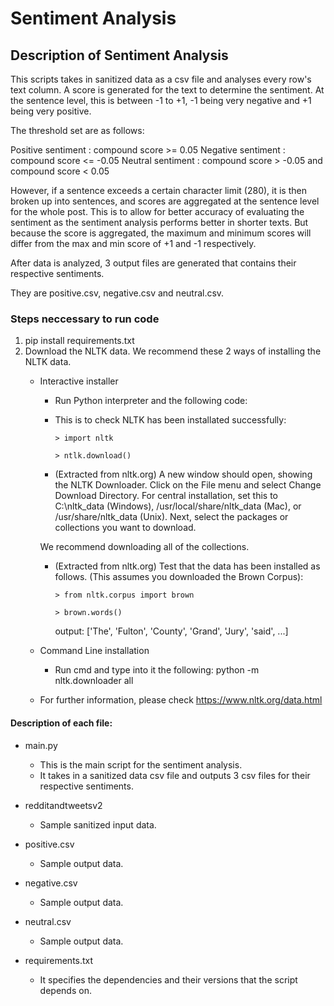 # Sentiment Analysis

## Description of Sentiment Analysis

This scripts takes in sanitized data as a csv file and analyses every row's text column.
A score is generated for the text to determine the sentiment. At the sentence level, this is between -1
to +1, -1 being very negative and +1 being very positive.

The threshold set are as follows:

Positive sentiment	: compound score >= 0.05 
Negative sentiment	: compound score <= -0.05
Neutral sentiment	: compound score > -0.05 and compound score < 0.05 

However, if a sentence exceeds a certain character limit (280), it is then broken up into sentences, and scores
are aggregated at the sentence level for the whole post. This is to allow for better accuracy of evaluating
the sentiment as the sentiment analysis performs better in shorter texts. But because the score is aggregated,
the maximum and minimum scores will differ from the max and min score of +1 and -1 respectively.

After data is analyzed, 3 output files are generated that contains their respective sentiments.

They are positive.csv, negative.csv and neutral.csv.

### Steps neccessary to run code

1) pip install requirements.txt
2) Download the NLTK data. We recommend these 2 ways of installing the NLTK data.
	- Interactive installer
		- Run Python interpreter and the following code:
		- This is to check NLTK has been installated successfully:
			
			``> import nltk``
			
			``> ntlk.download()``
	
		- (Extracted from nltk.org) A new window should open, showing the NLTK Downloader. 
		Click on the File menu and select Change Download Directory. 
		For central installation, set this to C:\nltk_data (Windows), 
		/usr/local/share/nltk_data (Mac), or /usr/share/nltk_data (Unix). 
		Next, select the packages or collections you want to download.

		We recommend downloading all of the collections.

		- (Extracted from nltk.org) Test that the data has been installed as follows. 
		(This assumes you downloaded the Brown Corpus): 
			
			``> from nltk.corpus import brown``
			
			``> brown.words()``

			output: ['The', 'Fulton', 'County', 'Grand', 'Jury', 'said', ...]

	- Command Line installation
		- Run cmd and type into it the following: python -m nltk.downloader all

	- For further information, please check https://www.nltk.org/data.html 

#### Description of each file:

- main.py

	- This is the main script for the sentiment analysis.
	- It takes in a sanitized data csv file and outputs 3 csv files for their respective sentiments.

- redditandtweetsv2

	- Sample sanitized input data.

- positive.csv

	- Sample output data.

- negative.csv

	- Sample output data.

- neutral.csv

	- Sample output data.

- requirements.txt

	- It specifies the dependencies and their versions that the script depends on.
